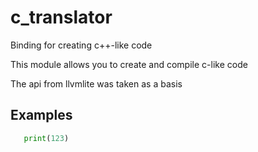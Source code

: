 # c_translator
Binding for creating c++-like code

This module allows you to create and compile c-like code

The api from llvmlite was taken as a basis

## Examples
```python
   print(123)
```
